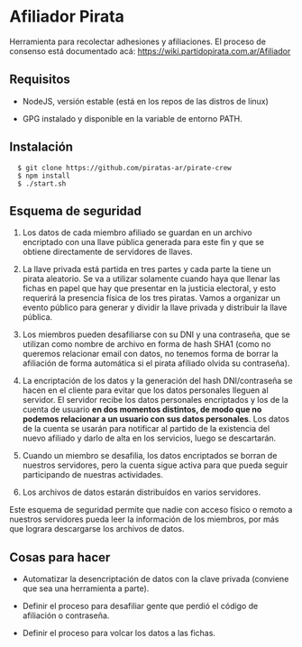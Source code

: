 # Afiliador Pirata

Herramienta para recolectar adhesiones y afiliaciones. El proceso de consenso está documentado acá: https://wiki.partidopirata.com.ar/Afiliador

## Requisitos

* NodeJS, versión estable (está en los repos de las distros de linux)

* GPG instalado y disponible en la variable de entorno PATH.

## Instalación

```
  $ git clone https://github.com/piratas-ar/pirate-crew
  $ npm install
  $ ./start.sh
```

## Esquema de seguridad

1. Los datos de cada miembro afiliado se guardan en un archivo encriptado con una llave pública generada para este fin y que se obtiene directamente de servidores de llaves.

2. La llave privada está partida en tres partes y cada parte la tiene un pirata aleatorio. Se va a utilizar solamente cuando haya que llenar las fichas en papel que hay que presentar en la justicia electoral, y esto requerirá la presencia física de los tres piratas. Vamos a organizar un evento público para generar y dividir la llave privada y distribuir la llave pública.

3. Los miembros pueden desafiliarse con su DNI y una contraseña, que se utilizan como nombre de archivo en forma de hash SHA1 (como no queremos relacionar email con datos, no tenemos forma de borrar la afiliación de forma automática si el pirata afiliado olvida su contraseña).

4. La encriptación de los datos y la generación del hash DNI/contraseña se hacen en el cliente para evitar que los datos personales lleguen al  servidor. El servidor recibe los datos personales encriptados y los de la cuenta de usuario **en dos momentos distintos, de modo que no podemos relacionar a un usuario con sus datos personales**. Los datos de la cuenta se usarán para notificar al partido de la existencia del nuevo afiliado y darlo de alta en los servicios, luego se descartarán.

5. Cuando un miembro se desafilia, los datos encriptados se borran de nuestros servidores, pero la cuenta sigue activa para que pueda seguir participando de nuestras actividades.

6. Los archivos de datos estarán distribuídos en varios servidores.

Este esquema de seguridad permite que nadie con acceso físico o remoto a nuestros servidores pueda leer la información de los miembros, por más que lograra descargarse los archivos de datos.

## Cosas para hacer

* Automatizar la desencriptación de datos con la clave privada (conviene que sea una herramienta a parte).

* Definir el proceso para desafiliar gente que perdió el código de afiliación o contraseña.

* Definir el proceso para volcar los datos a las fichas.
